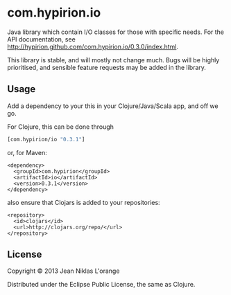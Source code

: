 # com.hypirion.io

Java library which contain I/O classes for those with specific needs. For the
API documentation, see
<http://hypirion.github.com/com.hypirion.io/0.3.0/index.html>.

This library is stable, and will mostly not change much. Bugs will be highly
prioritised, and sensible feature requests may be added in the library.

## Usage

Add a dependency to your this in your Clojure/Java/Scala app, and off we go.

For Clojure, this can be done through

```clj
[com.hypirion/io "0.3.1"]
```

or, for Maven:

```
<dependency>
  <groupId>com.hypirion</groupId>
  <artifactId>io</artifactId>
  <version>0.3.1</version>
</dependency>
```

also ensure that Clojars is added to your repositories:

```
<repository>
  <id>clojars</id>
  <url>http://clojars.org/repo/</url>
</repository>
```

## License

Copyright © 2013 Jean Niklas L'orange

Distributed under the Eclipse Public License, the same as Clojure.
